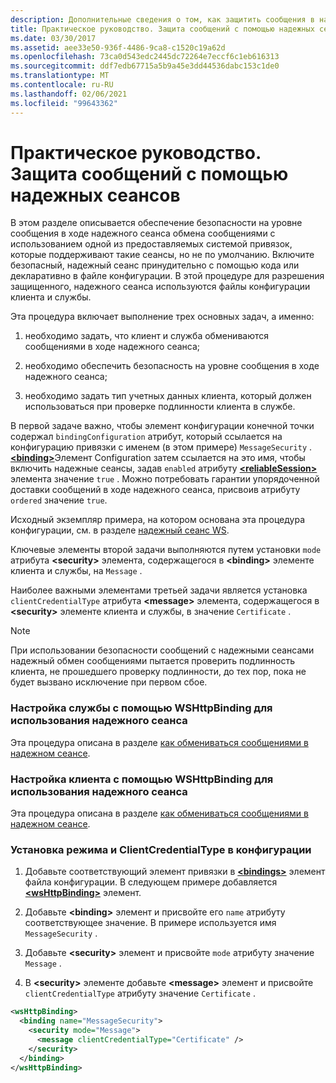 ```yaml
---
description: Дополнительные сведения о том, как защитить сообщения в надежных сеансах.
title: Практическое руководство. Защита сообщений с помощью надежных сеансов
ms.date: 03/30/2017
ms.assetid: aee33e50-936f-4486-9ca8-c1520c19a62d
ms.openlocfilehash: 73ca0d543edc2445dc72264e7eccf6c1eb616313
ms.sourcegitcommit: ddf7edb67715a5b9a45e3dd44536dabc153c1de0
ms.translationtype: MT
ms.contentlocale: ru-RU
ms.lasthandoff: 02/06/2021
ms.locfileid: "99643362"
---
```

# <a name="how-to-secure-messages-within-reliable-sessions"></a>Практическое руководство. Защита сообщений с помощью надежных сеансов

В этом разделе описывается обеспечение безопасности на уровне сообщения в ходе надежного сеанса обмена сообщениями с использованием одной из предоставляемых системой привязок, которые поддерживают такие сеансы, но не по умолчанию. Включите безопасный, надежный сеанс принудительно с помощью кода или декларативно в файле конфигурации. В этой процедуре для разрешения защищенного, надежного сеанса используются файлы конфигурации клиента и службы.

Эта процедура включает выполнение трех основных задач, а именно:

1. необходимо задать, что клиент и служба обмениваются сообщениями в ходе надежного сеанса;

1. необходимо обеспечить безопасность на уровне сообщения в ходе надежного сеанса;

1. необходимо задать тип учетных данных клиента, который должен использоваться при проверке подлинности клиента в службе.

В первой задаче важно, чтобы элемент конфигурации конечной точки содержал `bindingConfiguration` атрибут, который ссылается на конфигурацию привязки с именем (в этом примере) `MessageSecurity` . [**\<binding>**](../../configure-apps/file-schema/wcf/bindings.md)Элемент Configuration затем ссылается на это имя, чтобы включить надежные сеансы, задав `enabled` атрибуту [**\<reliableSession>**](/previous-versions/ms731375(v=vs.90)) элемента значение `true` . Можно потребовать гарантии упорядоченной доставки сообщений в ходе надежного сеанса, присвоив атрибуту `ordered` значение `true`.

Исходный экземпляр примера, на котором основана эта процедура конфигурации, см. в разделе [надежный сеанс WS](../samples/ws-reliable-session.md).

Ключевые элементы второй задачи выполняются путем установки `mode` атрибута **\<security>** элемента, содержащегося в **\<binding>** элементе клиента и службы, на `Message` .

Наиболее важными элементами третьей задачи является установка `clientCredentialType` атрибута **\<message>** элемента, содержащегося в **\<security>** элементе клиента и службы, в значение `Certificate` .

> [!NOTE]
> При использовании безопасности сообщений с надежными сеансами надежный обмен сообщениями пытается проверить подлинность клиента, не прошедшего проверку подлинности, до тех пор, пока не будет вызвано исключение при первом сбое.

### <a name="configure-the-service-with-a-wshttpbinding-to-use-a-reliable-session"></a>Настройка службы с помощью WSHttpBinding для использования надежного сеанса

Эта процедура описана в разделе [как обмениваться сообщениями в надежном сеансе](how-to-exchange-messages-within-a-reliable-session.md).

### <a name="configure-the-client-with-a-wshttpbinding-to-use-a-reliable-session"></a>Настройка клиента с помощью WSHttpBinding для использования надежного сеанса

Эта процедура описана в разделе [как обмениваться сообщениями в надежном сеансе](how-to-exchange-messages-within-a-reliable-session.md).

### <a name="set-the-mode-and-clientcredentialtype-in-configuration"></a>Установка режима и ClientCredentialType в конфигурации

1. Добавьте соответствующий элемент привязки в [**\<bindings>**](../../configure-apps/file-schema/wcf/bindings.md) элемент файла конфигурации. В следующем примере добавляется [**\<wsHttpBinding>**](../../configure-apps/file-schema/wcf/wshttpbinding.md) элемент.

1. Добавьте **\<binding>** элемент и присвойте его `name` атрибуту соответствующее значение. В примере используется имя `MessageSecurity` .

1. Добавьте **\<security>** элемент и присвойте `mode` атрибуту значение `Message` .

1. В **\<security>** элементе добавьте **\<message>** элемент и присвойте `clientCredentialType` атрибуту значение `Certificate` .

```xml
<wsHttpBinding>
  <binding name="MessageSecurity">
    <security mode="Message">
      <message clientCredentialType="Certificate" />
    </security>
  </binding>
</wsHttpBinding>
```
